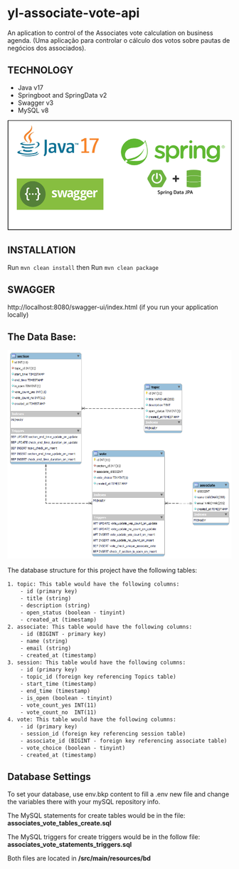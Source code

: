 # yl-associate-vote-api
An aplication to control of the Associates vote calculation on business agenda. (Uma aplicação para controlar o cálculo dos votos sobre pautas de negócios dos associados).



## TECHNOLOGY
- Java v17
- Springboot and SpringData v2
- Swagger v3
- MySQL v8

![Java logo with number seventeen, Spring environment logo above the springboot and sprindata on sides with a plus sign](/documentation/techs-on-associates-votes.png "Techs on project")



## INSTALLATION

Run ``` mvn clean install ```
then
Run ``` mvn clean package ```

## SWAGGER

http://localhost:8080/swagger-ui/index.html (if you run your application locally)


## The Data Base:

![MySQL Database Structure, with four tables: named topic, associate, session and vote. Table session linked with table topic and table vote. Table vote linked with table topic and table associate](/documentation/Tables_diagram.png "MySQL Database Structure")

The database structure for this project have the following tables:

    1. topic: This table would have the following columns:
        - id (primary key)
        - title (string)
        - description (string)
        - open_status (boolean - tinyint)
        - created_at (timestamp)
    2. associate: This table would have the following columns:
        - id (BIGINT - primary key)
        - name (string)
        - email (string)
        - created_at (timestamp)
    3. session: This table would have the following columns:
        - id (primary key)
        - topic_id (foreign key referencing Topics table)
        - start_time (timestamp)
        - end_time (timestamp)
        - is_open (boolean - tinyint)
        - vote_count_yes INT(11)
        - vote_count_no  INT(11)
    4. vote: This table would have the following columns:
        - id (primary key)
        - session_id (foreign key referencing session table)
        - associate_id (BIGINT - foreign key referencing associate table)
        - vote_choice (boolean - tinyint)
        - created_at (timestamp)



## Database Settings

To set your database, use env.bkp content to fill a .env new file and change the variables there with your mySQL repository info.

The MySQL statements for create tables would be in the file:
**associates_vote_tables_create.sql**

The MySQL triggers for create triggers would be in the follow file:
**associates_vote_statements_triggers.sql**

Both files are located in **/src/main/resources/bd**
